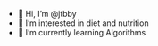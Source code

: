 - 👋 Hi, I’m @jtbby
- 👀 I’m interested in diet and nutrition
- 🌱 I’m currently learning Algorithms

<!---
jtbby/jtbby is a ✨ special ✨ repository because its `README.md` (this file) appears on your GitHub profile.
You can click the Preview link to take a look at your changes.
--->
